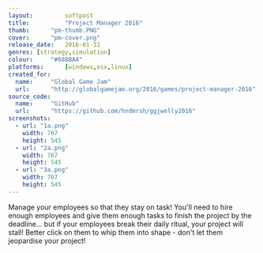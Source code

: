 ```yaml
---
layout: 		softpost
title:  		"Project Manager 2016"
thumb:      "pm-thumb.PNG"
cover:      "pm-cover.png"
release_date: 	2016-01-31
genres: [strategy,simulation]
colour:     "#688BA4"
platforms:		[windows,osx,linux]
created_for:
  name:		"Global Game Jam"
  url:		"http://globalgamejam.org/2016/games/project-manager-2016"
source_code:
  name:		"GitHub"
  url:		"https://github.com/hndmrsh/ggjwelly2016"
screenshots:
  - url: "1a.png"
    width: 767
    height: 545
  - url: "2a.png"
    width: 767
    height: 545
  - url: "3a.png"
    width: 767
    height: 545
---
```

Manage your employees so that they stay on task! You'll need to hire enough employees and give them enough tasks to finish the project by the deadline... but if your employees break their daily ritual, your project will stall! Better click on them to whip them into shape - don't let them jeopardise your project!
